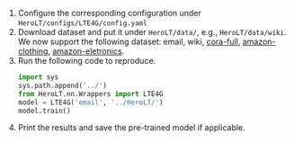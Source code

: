 1. Configure the corresponding configuration under `HeroLT/configs/LTE4G/config.yaml`
2. Download dataset and put it under `HeroLT/data/`, e.g., `HeroLT/data/wiki`.
We now support the following dataset: email, wiki, [cora-full](https://github.com/Leo-Q-316/ImGAGN/tree/main/dataset/cora), [amazon-clothing](https://github.com/kaize0409/GPN_Graph-Few-shot/tree/master/few_shot_data), [amazon-eletronics](https://github.com/kaize0409/GPN_Graph-Few-shot/tree/master/few_shot_data).
3. Run the following code to reproduce.
   ```python
   import sys
   sys.path.append('../')  
   from HeroLT.nn.Wrappers import LTE4G
   model = LTE4G('email', '../HeroLT/')
   model.train()
   ```
4. Print the results and save the pre-trained model if applicable.